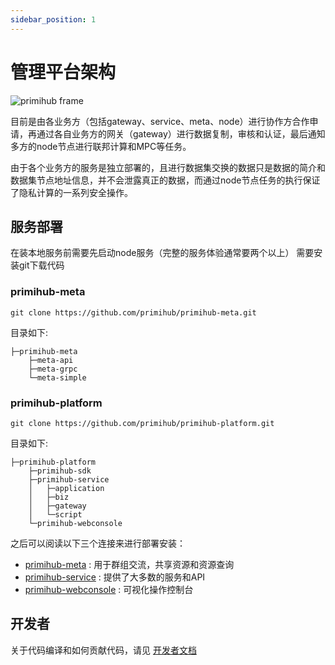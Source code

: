 ```yaml
---
sidebar_position: 1
---
```


# 管理平台架构
![primihub frame](/img/primihub_frame.png) 

目前是由各业务方（包括gateway、service、meta、node）进行协作方合作申请，再通过各自业务方的网关（gateway）进行数据复制，审核和认证，最后通知多方的node节点进行联邦计算和MPC等任务。

由于各个业务方的服务是独立部署的，且进行数据集交换的数据只是数据的简介和数据集节点地址信息，并不会泄露真正的数据，而通过node节点任务的执行保证了隐私计算的一系列安全操作。

## 服务部署
在装本地服务前需要先启动node服务（完整的服务体验通常要两个以上）
需要安装git下载代码
### primihub-meta

    git clone https://github.com/primihub/primihub-meta.git

目录如下:

    ├─primihub-meta
        ├─meta-api
        ├─meta-grpc
        └─meta-simple

### primihub-platform

    git clone https://github.com/primihub/primihub-platform.git

目录如下:

    ├─primihub-platform
        ├─primihub-sdk
        ├─primihub-service
        │   ├─application
        │   ├─biz
        │   ├─gateway
        │   └─script
        └─primihub-webconsole



之后可以阅读以下三个连接来进行部署安装：
- [primihub-meta](/docs/developer-docs/privacy-platform/privacy-platform-meta) : 用于群组交流，共享资源和资源查询
- [primihub-service](/docs/developer-docs/privacy-platform/privacy-platform-service) : 提供了大多数的服务和API
- [primihub-webconsole](/docs/developer-docs/privacy-platform/privacy-platform-webconsole) : 可视化操作控制台

## 开发者
  关于代码编译和如何贡献代码，请见 [开发者文档](/docs/developer-docs/privacy-platform/)

